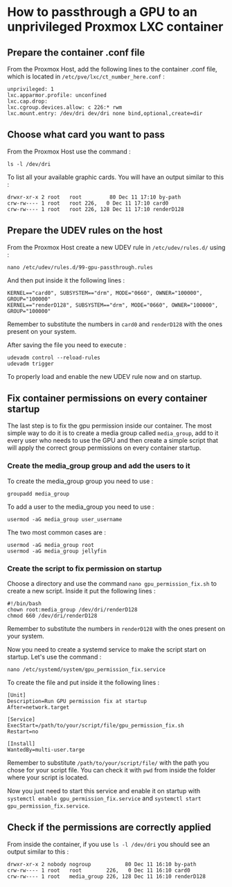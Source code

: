 # How to passthrough a GPU to an unprivileged Proxmox LXC container

## Prepare the container .conf file
From the Proxmox Host, add the following lines to the container .conf file, which is located in `/etc/pve/lxc/ct_number_here.conf` :

```
unprivileged: 1
lxc.apparmor.profile: unconfined
lxc.cap.drop: 
lxc.cgroup.devices.allow: c 226:* rwm
lxc.mount.entry: /dev/dri dev/dri none bind,optional,create=dir
```

## Choose what card you want to pass
From the Proxmox Host use the command :
```
ls -l /dev/dri
```
To list all your available graphic cards. You will have an output similar to this :

```
drwxr-xr-x 2 root   root         80 Dec 11 17:10 by-path
crw-rw---- 1 root   root 226,   0 Dec 11 17:10 card0
crw-rw---- 1 root   root 226, 128 Dec 11 17:10 renderD128
```

## Prepare the UDEV rules on the host
From the Proxmox Host create a new UDEV rule in `/etc/udev/rules.d/` using :
```
nano /etc/udev/rules.d/99-gpu-passthrough.rules
```
And then put inside it the following lines :
```
KERNEL=="card0", SUBSYSTEM=="drm", MODE="0660", OWNER="100000", GROUP="100000"
KERNEL=="renderD128", SUBSYSTEM=="drm", MODE="0660", OWNER="100000", GROUP="100000"
```
Remember to substitute the numbers in `card0` and `renderD128` with the ones present on your system.

After saving the file you need to execute :
```
udevadm control --reload-rules
udevadm trigger
```
To properly load and enable the new UDEV rule now and on startup.

## Fix container permissions on every container startup
The last step is to fix the gpu permission inside our container. The most simple way to do it is to create a media group called `media_group`, add to it every user who needs to use the GPU and then create a simple script that will apply the correct group permissions on every container startup.

### Create the media_group group and add the users to it
To create the media_group group you need to use :
```
groupadd media_group
```
To add a user to the media_group you need to use :
```
usermod -aG media_group user_username
```
The two most common cases are :
```
usermod -aG media_group root
usermod -aG media_group jellyfin
```

### Create the script to fix permission on startup
Choose a directory and use the command `nano gpu_permission_fix.sh` to create a new script. Inside it put the following lines :
```
#!/bin/bash
chown root:media_group /dev/dri/renderD128
chmod 660 /dev/dri/renderD128
```
Remember to substitute the numbers in `renderD128` with the ones present on your system.

Now you need to create a systemd service to make the script start on startup. Let's use the command :
```
nano /etc/systemd/system/gpu_permission_fix.service
``` 
To create the file and put inside it the following lines :
```
[Unit]
Description=Run GPU permission fix at startup
After=network.target

[Service]
ExecStart=/path/to/your/script/file/gpu_permission_fix.sh
Restart=no

[Install]
WantedBy=multi-user.targe
```

Remember to substitute `/path/to/your/script/file/` with the path you chose for your script file. You can check it with `pwd` from inside the folder where your script is located.

Now you just need to start this service and enable it on startup with `systemctl enable gpu_permission_fix.service` and `systemctl start gpu_permission_fix.service`.

## Check if the permissions are correctly applied
From inside the container, if you use `ls -l /dev/dri` you should see an output similar to this :
```
drwxr-xr-x 2 nobody nogroup           80 Dec 11 16:10 by-path
crw-rw---- 1 root   root        226,   0 Dec 11 16:10 card0
crw-rw---- 1 root   media_group 226, 128 Dec 11 16:10 renderD128
```
